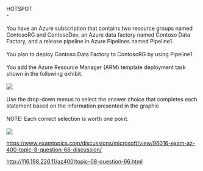 HOTSPOT<br/> -<br/><br/>You have an Azure subscription that contains two resource groups named ContosoRG and ContosoDev, an Azure data factory named Contoso Data Factory, and a release pipeline in Azure Pipelines named Pipeline1.<br/><br/>You plan to deploy Contoso Data Factory to ContosoRG by using Pipeline1.<br/><br/>You add the Azure Resource Manager (ARM) template deployment task shown in the following exhibit.<br/><br/><img src="https://img.examtopics.com/az-400/image35.png"/><br/><br/>Use the drop-down menus to select the answer choice that completes each statement based on the information presented in the graphic<br/><br/>NOTE: Each correct selection is worth one point.<br/><br/><img src="https://img.examtopics.com/az-400/image36.png"/><p><a href="https://www.examtopics.com/discussions/microsoft/view/96016-exam-az-400-topic-8-question-66-discussion/">https://www.examtopics.com/discussions/microsoft/view/96016-exam-az-400-topic-8-question-66-discussion/</a></p><p><a href="http://116.198.226.11/az400/topic-08-question-66.html">http://116.198.226.11/az400/topic-08-question-66.html</a></p><script src="https://giscus.app/client.js"                    data-repo="azsamples/az204"                    data-repo-id="R_kgDOMRXzDQ"                    data-category="General"                    data-category-id="DIC_kwDOMRXzDc4Cgi27"                    data-mapping="pathname"                    data-strict="0"                    data-reactions-enabled="0"                    data-emit-metadata="0"                    data-input-position="bottom"                    data-theme="preferred_color_scheme"                    data-lang="en"                    crossorigin="anonymous"                    async>                    </script>
